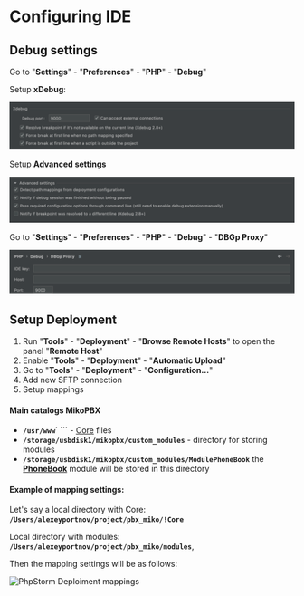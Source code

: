 # Configuring IDE

## Debug settings

Go to "**Settings**" - "**Preferences**" - "**PHP**" - "**Debug**"

Setup **xDebug**:

![xDebug setup PHP Storm](../../.gitbook/assets/sdebug-Preferences.png)

Setup **Advanced settings**

![](../../.gitbook/assets/advanced-Preferences.png)

Go to "**Settings**" - "**Preferences**" - "**PHP**" - "**Debug**" - "**DBGp Proxy**"&#x20;

![](../../.gitbook/assets/dbgp-Preferences.png)

## Setup Deployment

1. Run "**Tools**" - "**Deployment**" - "**Browse Remote Hosts**" to open the panel "**Remote Host**"
2. Enable "**Tools**" - "**Deployment**" - "**Automatic Upload**"
3. Go to "**Tools**" - "**Deployment**" - "**Configuration...**"
4. Add new SFTP connection&#x20;
5. Setup mappings&#x20;



#### Main catalogs MikoPBX

* **`/usr/www`**` ``` - [Core](https://github.com/mikopbx/Core) files
* **`/storage/usbdisk1/mikopbx/custom_modules`** - directory for storing modules
* **`/storage/usbdisk1/mikopbx/custom_modules/ModulePhoneBook`** the [**PhoneBook**](https://github.com/mikopbx/ModulePhoneBook) module will be stored in this directory&#x20;

#### Example of mapping settings:

Let's say a local directory with Core: **`/Users/alexeyportnov/project/pbx_miko/!Core`**

Local directory with modules: **`/Users/alexeyportnov/project/pbx_miko/modules`**, &#x20;

Then the mapping settings will be as follows:

![PhpStorm Deploiment mappings](../../.gitbook/assets/Deployment\_и\_\_Core\_–\_PbxExtensionSetupBase\_php\_\_\_Core\_.png)

